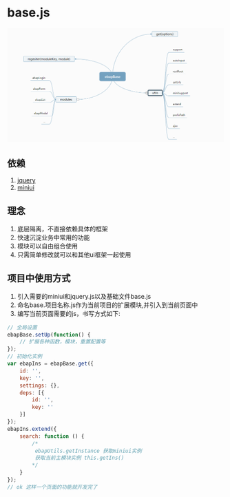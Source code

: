 # base.js
![](base.png)

## 依赖

1. [jquery](http://www.jquery.com)
2. [miniui](http://www.miniui.com)

## 理念

1. 底层隔离，不直接依赖具体的框架
2. 快速沉淀业务中常用的功能
3. 模块可以自由组合使用
4. 只需简单修改就可以和其他ui框架一起使用

## 项目中使用方式

1. 引入需要的miniui和jquery.js以及基础文件base.js
2. 命名base.项目名称.js作为当前项目的扩展模块,并引入到当前页面中
3. 编写当前页面需要的js，书写方式如下:
```javascript
// 全局设置
ebapBase.setUp(function() {
    // 扩展各种函数，模块，重置配置等
});
// 初始化实例
var ebapIns = ebapBase.get({
    id: '',
    key: '',
    settings: {},
    deps: [{
        id: '',
        key: ''
    }]
});
ebapIns.extend({
    search: function () {
        /*
         ebapUtils.getInstance 获取miniui实例
         获取当前主模块实例 this.getIns()
        */
    }
});
// ok 这样一个页面的功能就开发完了
```

